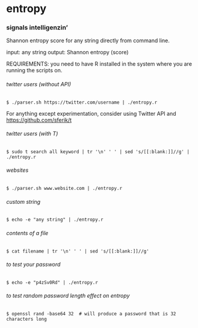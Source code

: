 # entropy
### signals intelligenzin’

Shannon entropy score for any string directly from command line.

input: any string
output: Shannon entropy (score)

REQUIREMENTS: you need to have R installed in the system where you are running the scripts on.

###### twitter users (without API)

    $ ./parser.sh https://twitter.com/username | ./entropy.r
    
For anything except experimentation, consider using Twitter API and https://github.com/sferik/t

###### twitter users (with T)

    $ sudo t search all keyword | tr '\n' ' ' | sed 's/[[:blank:]]//g' | ./entropy.r
    
    
###### websites

    $ ./parser.sh www.website.com | ./entropy.r
    
    
###### custom string

    $ echo -e "any string" | ./entropy.r
    
    
###### contents of a file

    $ cat filename | tr '\n' ' ' | sed 's/[[:blank:]]//g'
    
    
###### to test your password

    $ echo -e "p4zSv0Rd" | ./entropy.r
    
    
###### to test random password length effect on entropy

    $ openssl rand -base64 32  # will produce a password that is 32 characters long 
    
